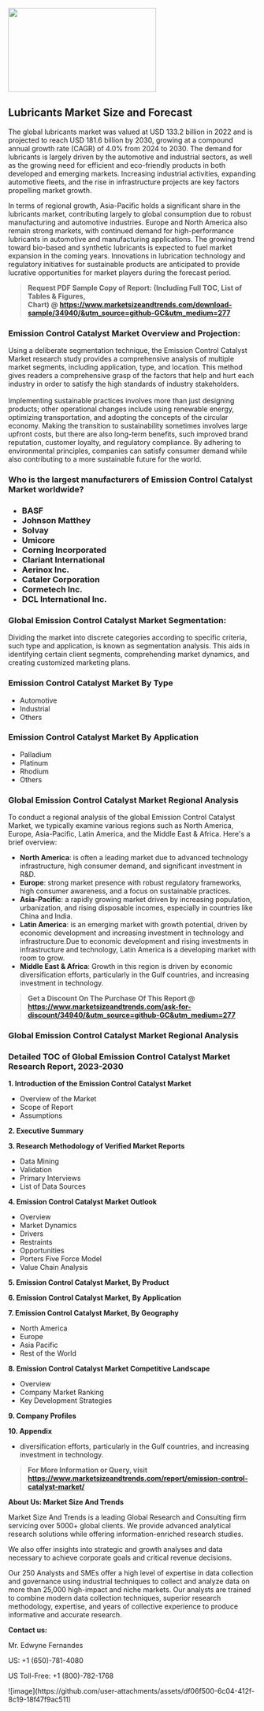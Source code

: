 <p><img class="alignnone size-medium wp-image-20088" src="https://ffe5etoiles.com/wp-content/uploads/2024/12/MST1-300x171.png" alt="" width="300" height="171" /></p><h2>Lubricants Market Size and Forecast</h2><p>The global lubricants market was valued at USD 133.2 billion in 2022 and is projected to reach USD 181.6 billion by 2030, growing at a compound annual growth rate (CAGR) of 4.0% from 2024 to 2030. The demand for lubricants is largely driven by the automotive and industrial sectors, as well as the growing need for efficient and eco-friendly products in both developed and emerging markets. Increasing industrial activities, expanding automotive fleets, and the rise in infrastructure projects are key factors propelling market growth.</p><p>In terms of regional growth, Asia-Pacific holds a significant share in the lubricants market, contributing largely to global consumption due to robust manufacturing and automotive industries. Europe and North America also remain strong markets, with continued demand for high-performance lubricants in automotive and manufacturing applications. The growing trend toward bio-based and synthetic lubricants is expected to fuel market expansion in the coming years. Innovations in lubrication technology and regulatory initiatives for sustainable products are anticipated to provide lucrative opportunities for market players during the forecast period.</p></p><blockquote id="" class=""><strong>Request PDF Sample Copy of Report: (Including Full TOC, List of Tables &amp; Figures, Chart)&nbsp;@&nbsp;<strong><a href="https://www.marketsizeandtrends.com/download-sample/34940/&utm_source=github-GC&utm_medium=277" target="_blank">https://www.marketsizeandtrends.com/download-sample/34940/&utm_source=github-GC&utm_medium=277</a></strong></strong></blockquote><h3 id="" class="">Emission Control Catalyst Market&nbsp;Overview and Projection:</h3><p id="" class="">Using a deliberate segmentation technique, the Emission Control Catalyst Market research study provides a comprehensive analysis of multiple market segments, including application, type, and location. This method gives readers a comprehensive grasp of the factors that help and hurt each industry in order to satisfy the high standards of industry stakeholders. <br /> <br />Implementing sustainable practices involves more than just designing products; other operational changes include using renewable energy, optimizing transportation, and adopting the concepts of the circular economy. Making the transition to sustainability sometimes involves large upfront costs, but there are also long-term benefits, such improved brand reputation, customer loyalty, and regulatory compliance. By adhering to environmental principles, companies can satisfy consumer demand while also contributing to a more sustainable future for the world.</p><h3 id="" class="">Who is the largest manufacturers of&nbsp;Emission Control Catalyst Market worldwide?</h3><h3 class=""><p><ul><li>BASF </li><li> Johnson Matthey </li><li> Solvay </li><li> Umicore </li><li> Corning Incorporated </li><li> Clariant International </li><li> Aerinox Inc. </li><li> Cataler Corporation </li><li> Cormetech Inc. </li><li> DCL International Inc.</li></ul></p></h3><h3 id="" class="">Global&nbsp;Emission Control Catalyst Market Segmentation:</h3><p id="" class="">Dividing the market into discrete categories according to specific criteria, such type and application, is known as segmentation analysis. This aids in identifying certain client segments, comprehending market dynamics, and creating customized marketing plans.</p><h3 id="" class="">Emission Control Catalyst Market&nbsp;By Type</h3><p><p><ul><li>Automotive </li><li> Industrial </li><li> Others</p></li></ul></p></p><h3 id="" class="">Emission Control Catalyst Market&nbsp;By Application</h3><p class=""><p><ul><li>Palladium </li><li> Platinum </li><li> Rhodium </li><li> Others</li></ul></p></p><h3 id="" class="">Global Emission Control Catalyst Market Regional Analysis</h3><p id="" class="">To conduct a regional analysis of the global Emission Control Catalyst Market, we typically examine various regions such as North America, Europe, Asia-Pacific, Latin America, and the Middle East &amp; Africa. Here's a brief overview:</p><ul><li><strong>North America</strong>: is often a leading market due to advanced technology infrastructure, high consumer demand, and significant investment in R&amp;D.</li><li><strong>Europe</strong>: strong market presence with robust regulatory frameworks, high consumer awareness, and a focus on sustainable practices.</li><li><strong>Asia-Pacific</strong>: a rapidly growing market driven by increasing population, urbanization, and rising disposable incomes, especially in countries like China and India.</li><li><strong>Latin America</strong>: is an emerging market with growth potential, driven by economic development and increasing investment in technology and infrastructure.Due to economic development and rising investments in infrastructure and technology, Latin America is a developing market with room to grow.</li><li><strong>Middle East &amp; Africa</strong>: Growth in this region is driven by economic diversification efforts, particularly in the Gulf countries, and increasing investment in technology.</li></ul><blockquote id="" class=""><strong>Get a Discount On The Purchase Of This Report @ <strong><a href="https://www.marketsizeandtrends.com/ask-for-discount/34940/&utm_source=github-GC&utm_medium=277" target="_blank">https://www.marketsizeandtrends.com/ask-for-discount/34940/&utm_source=github-GC&utm_medium=277</a></strong></strong></blockquote><h3 id="" class="">Global Emission Control Catalyst Market Regional Analysis</h3><h3 id="" class="">Detailed TOC of Global Emission Control Catalyst Market Research Report, 2023-2030</h3><p id="" class=""><strong>1. Introduction of the Emission Control Catalyst Market</strong></p><ul><li>Overview of the Market</li><li>Scope of Report</li><li>Assumptions</li></ul><p id="" class=""><strong>2. Executive Summary</strong></p><p id="" class=""><strong>3. Research Methodology of Verified Market Reports</strong></p><ul><li>Data Mining</li><li>Validation</li><li>Primary Interviews</li><li>List of Data Sources</li></ul><p id="" class=""><strong>4. Emission Control Catalyst Market Outlook</strong></p><ul><li>Overview</li><li>Market Dynamics</li><li>Drivers</li><li>Restraints</li><li>Opportunities</li><li>Porters Five Force Model</li><li>Value Chain Analysis</li></ul><p id="" class=""><strong>5. Emission Control Catalyst Market, By Product</strong></p><p id="" class=""><strong>6. Emission Control Catalyst Market, By Application</strong></p><p id="" class=""><strong>7. Emission Control Catalyst Market, By Geography</strong></p><ul><li>North America</li><li>Europe</li><li>Asia Pacific</li><li>Rest of the World</li></ul><p id="" class=""><strong>8. Emission Control Catalyst Market Competitive Landscape</strong></p><ul><li>Overview</li><li>Company Market Ranking</li><li>Key Development Strategies</li></ul><p id="" class=""><strong>9. Company Profiles</strong></p><p id="" class=""><strong>10. Appendix</strong></p><ul><li>diversification efforts, particularly in the Gulf countries, and increasing investment in technology.</li></ul><blockquote id="" class=""><strong>For More Information or Query, visit <strong><strong><a href="https://www.marketsizeandtrends.com/report/emission-control-catalyst-market/" target="_blank">https://www.marketsizeandtrends.com/report/emission-control-catalyst-market/</a></strong></strong></strong></blockquote><p id="" class=""><strong>About Us: Market Size And Trends</strong></p><p id="" class="">Market Size And Trends is a leading Global Research and Consulting firm servicing over 5000+ global clients. We provide advanced analytical research solutions while offering information-enriched research studies.</p><p id="" class="">We also offer insights into strategic and growth analyses and data necessary to achieve corporate goals and critical revenue decisions.</p><p id="" class="">Our 250 Analysts and SMEs offer a high level of expertise in data collection and governance using industrial techniques to collect and analyze data on more than 25,000 high-impact and niche markets. Our analysts are trained to combine modern data collection techniques, superior research methodology, expertise, and years of collective experience to produce informative and accurate research.</p><p id="" class=""><strong>Contact us:</strong></p><p id="" class="">Mr. Edwyne Fernandes</p><p id="" class="">US: +1 (650)-781-4080</p><p id="" class="">US Toll-Free: +1 (800)-782-1768</p>
![image](https://github.com/user-attachments/assets/df06f500-6c04-412f-8c19-18f47f9ac511)

